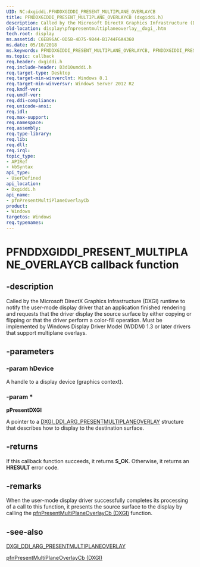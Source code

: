 ```yaml
---
UID: NC:dxgiddi.PFNDDXGIDDI_PRESENT_MULTIPLANE_OVERLAYCB
title: PFNDDXGIDDI_PRESENT_MULTIPLANE_OVERLAYCB (dxgiddi.h)
description: Called by the Microsoft DirectX Graphics Infrastructure (DXGI) runtime to notify the user-mode display driver that an application finished rendering and requests that the driver display the source surface by either copying or flipping or that the driver perform a color-fill operation. 
old-location: display\pfnpresentmultiplaneoverlay__dxgi_.htm
tech.root: display
ms.assetid: C6EB96AC-0D5B-4D75-9B44-B1744F6A4360
ms.date: 05/10/2018
ms.keywords: PFNDDXGIDDI_PRESENT_MULTIPLANE_OVERLAYCB, PFNDDXGIDDI_PRESENT_MULTIPLANE_OVERLAYCB callback, display.pfnpresentmultiplaneoverlay__dxgi_, dxgiddi/pfnPresentMultiPlaneOverlayCb, pfnPresentMultiPlaneOverlayCb, pfnPresentMultiPlaneOverlayCb callback function [Display Devices]
ms.topic: callback
req.header: dxgiddi.h
req.include-header: D3d10umddi.h
req.target-type: Desktop
req.target-min-winverclnt: Windows 8.1
req.target-min-winversvr: Windows Server 2012 R2
req.kmdf-ver: 
req.umdf-ver: 
req.ddi-compliance: 
req.unicode-ansi: 
req.idl: 
req.max-support: 
req.namespace: 
req.assembly: 
req.type-library: 
req.lib: 
req.dll: 
req.irql: 
topic_type:
- APIRef
- kbSyntax
api_type:
- UserDefined
api_location:
- Dxgiddi.h
api_name:
- pfnPresentMultiPlaneOverlayCb
product:
- Windows
targetos: Windows
req.typenames: 
---
```


# PFNDDXGIDDI_PRESENT_MULTIPLANE_OVERLAYCB callback function


## -description


Called by the Microsoft DirectX Graphics Infrastructure (DXGI) runtime to notify  the user-mode display driver that an application finished rendering and requests that the driver display the source surface by either copying or flipping or that the driver perform a color-fill operation. Must be implemented by Windows Display Driver Model (WDDM) 1.3 or later drivers that support multiplane overlays.


## -parameters




### -param hDevice

A handle to a display device (graphics context).

### -param *


**pPresentDXGI**

A pointer to a <a href="https://docs.microsoft.com/windows-hardware/drivers/ddi/content/dxgiddi/ns-dxgiddi-_dxgi_ddi_arg_presentmultiplaneoverlay">DXGI_DDI_ARG_PRESENTMULTIPLANEOVERLAY</a> structure that describes how to display to the destination surface. 


## -returns



If this callback function succeeds, it returns <b xmlns:loc="http://microsoft.com/wdcml/l10n">S_OK</b>. Otherwise, it returns an <b xmlns:loc="http://microsoft.com/wdcml/l10n">HRESULT</b> error code.




## -remarks



When the user-mode display driver successfully completes its processing of a call to this function, it presents the source surface to the display by calling the <a href="https://docs.microsoft.com/windows-hardware/drivers/ddi/content/dxgiddi/nc-dxgiddi-pfnddxgiddi_present_multiplane_overlaycb">pfnPresentMultiPlaneOverlayCb (DXGI)</a> function.




## -see-also




<a href="https://docs.microsoft.com/windows-hardware/drivers/ddi/content/dxgiddi/ns-dxgiddi-_dxgi_ddi_arg_presentmultiplaneoverlay">DXGI_DDI_ARG_PRESENTMULTIPLANEOVERLAY</a>



<a href="https://docs.microsoft.com/windows-hardware/drivers/ddi/content/dxgiddi/nc-dxgiddi-pfnddxgiddi_present_multiplane_overlaycb">pfnPresentMultiPlaneOverlayCb (DXGI)</a>
 

 

